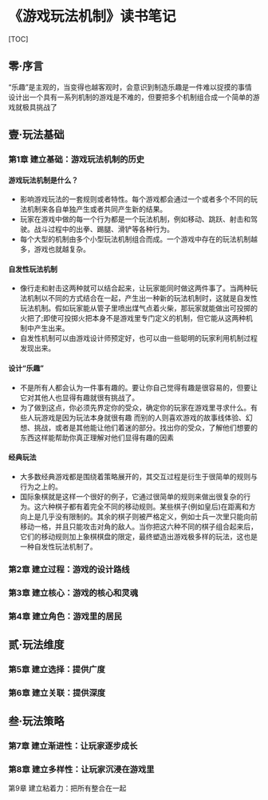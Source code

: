 # 《游戏玩法机制》读书笔记
[TOC]
## 零·序言
  “乐趣”是主观的，当变得也越客观时，会意识到制造乐趣是一件难以捉摸的事情
  设计出一个具有一系列机制的游戏是不难的，但要把多个机制组合成一个简单的游戏就极具挑战了

## 壹·玩法基础

### 第1章 建立基础：游戏玩法机制的历史
#### 游戏玩法机制是什么？
- 影响游戏玩法的一套规则或者特性。每个游戏都会通过一个或者多个不同的玩法机制来各自单独产生或者共同产生新的结果。
- 玩家在游戏中做的每一个行为都是一个玩法机制，例如移动、跳跃、射击和驾驶。战斗过程中的出拳、踢腿、滑铲等各种行为。
- 每个大型的机制由多个小型玩法机制组合而成。一个游戏中存在的玩法机制越多，游戏也就越复杂。
#### 自发性玩法机制
- 像行走和射击这两种就可以结合起来，让玩家能同时做这两件事了。当两种玩法机制以不同的方式结合在一起，产生出一种新的玩法机制时，这就是自发性玩法机制。假如玩家能从管子里喷出煤气点着火柴，那玩家就能做出可投掷的火把了;即使可投掷火把本身不是游戏里专门定义的机制，但它能从这两种机制中产生出来。
- 自发性机制可以由游戏设计师预定好，也可以由一些聪明的玩家利用机制过程发现出来。
#### 设计“乐趣”
- 不是所有人都会认为一件事有趣的。要让你自己觉得有趣是很容易的，但要让它对其他人也显得有趣就很有挑战了。
- 为了做到这点，你必须先界定你的受众，确定你的玩家在游戏里寻求什么。有些人玩游戏是因为玩法本身就很有趣 而别的人则喜欢游戏的故事线体验、幻想、挑战，或者是其他能让他们着迷的部分。找出你的受众，了解他们想要的东西这样能帮助你真正理解对他们显得有趣的因素
#### 经典玩法
- 大多数经典游戏都是围绕着策略展开的，其交互过程是衍生于很简单的规则与行为之上的。
- 国际象棋就是这样一个很好的例子，它通过很简单的规则来做出很复杂的行为。这六种棋子都有着完全不同的移动规则。某些棋子(例如皇后)在距离和方向上是几乎没有限制的。其余的棋子则被严格定义，例如士兵一次里只能向前移动一格，并且只能攻击对角的敌人。当你把这六种不同的棋子组合起来后，它们的移动规则加上象棋棋盘的限定，最终塑造出游戏极多样的玩法，这也是一种自发性玩法机制了。
### 第2章 建立过程：游戏的设计路线

### 第3章 建立核心：游戏的核心和灵魂

### 第4章 建立角色：游戏里的居民

## 贰·玩法维度

### 第5章 建立选择：提供广度

### 第6章 建立关联：提供深度

## 叁·玩法策略

### 第7章 建立渐进性：让玩家逐步成长

### 第8章 建立多样性：让玩家沉浸在游戏里

第9章 建立粘着力：把所有整合在一起